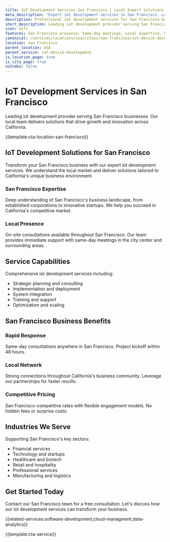 ```yaml
---
title: IoT Development Services San Francisco | Local Expert Solutions
meta_description: "Expert iot development services in San Francisco. Local team, same-day consultations, proven results. Transform your business today."
description: Professional iot development services for San Francisco businesses
short_description: Leading iot development provider serving San Francisco and California.
icon: wifi
features: San Francisco presence, Same-day meetings, Local expertise, Fast deployment, Competitive rates, Proven track record
canonical: /services/locations/usa/cities/san-francisco/iot-device-development-san-francisco.html
location: San Francisco
parent_location: USA
parent_service: iot-device-development
is_location_page: true
is_city_page: true
noindex: false
---
```


# IoT Development Services in San Francisco

Leading iot development provider serving San Francisco businesses. Our local team delivers solutions that drive growth and innovation across California.

{{template:cta-location-san-francisco}}

## IoT Development Solutions for San Francisco

Transform your San Francisco business with our expert iot development services. We understand the local market and deliver solutions tailored to California's unique business environment.

### San Francisco Expertise

Deep understanding of San Francisco's business landscape, from established corporations to innovative startups. We help you succeed in California's competitive market.

### Local Presence

On-site consultations available throughout San Francisco. Our team provides immediate support with same-day meetings in the city center and surrounding areas.

## Service Capabilities

Comprehensive iot development services including:
- Strategic planning and consulting
- Implementation and deployment
- System integration
- Training and support
- Optimization and scaling

## San Francisco Business Benefits

### Rapid Response
Same-day consultations anywhere in San Francisco. Project kickoff within 48 hours.

### Local Network
Strong connections throughout California's business community. Leverage our partnerships for faster results.

### Competitive Pricing
San Francisco-competitive rates with flexible engagement models. No hidden fees or surprise costs.

## Industries We Serve

Supporting San Francisco's key sectors:
- Financial services
- Technology and startups
- Healthcare and biotech
- Retail and hospitality
- Professional services
- Manufacturing and logistics

## Get Started Today

Contact our San Francisco team for a free consultation. Let's discuss how our iot development services can transform your business.

{{related-services:software-development,cloud-managment,data-analytics}}

{{template:cta-service}}
